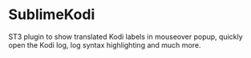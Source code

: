 # SublimeKodi
ST3 plugin to show translated Kodi labels in mouseover popup, quickly open the Kodi log, log syntax highlighting and much more.
